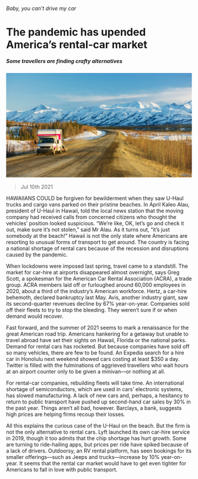 ###### Baby, you can’t drive my car

# The pandemic has upended America’s rental-car market 

##### Some travellers are finding crafty alternatives 

![image](images/20210710_USP004_0.jpg) 

> Jul 10th 2021 

HAWAIIANS COULD be forgiven for bewilderment when they saw U-Haul trucks and cargo vans parked on their pristine beaches. In April Kaleo Alau, president of U-Haul in Hawaii, told the local news station that the moving company had received calls from concerned citizens who thought the vehicles’ position looked suspicious. “We’re like, OK, let’s go and check it out, make sure it’s not stolen,” said Mr Alau. As it turns out, “it’s just somebody at the beach!” Hawaii is not the only state where Americans are resorting to unusual forms of transport to get around. The country is facing a national shortage of rental cars because of the recession and disruptions caused by the pandemic.

When lockdowns were imposed last spring, travel came to a standstill. The market for car-hire at airports disappeared almost overnight, says Greg Scott, a spokesman for the American Car Rental Association (ACRA), a trade group. ACRA members laid off or furloughed around 60,000 employees in 2020, about a third of the industry’s American workforce. Hertz, a car-hire behemoth, declared bankruptcy last May. Avis, another industry giant, saw its second-quarter revenues decline by 67% year-on-year. Companies sold off their fleets to try to stop the bleeding. They weren’t sure if or when demand would recover.


Fast forward, and the summer of 2021 seems to mark a renaissance for the great American road trip. Americans hankering for a getaway but unable to travel abroad have set their sights on Hawaii, Florida or the national parks. Demand for rental cars has rocketed. But because companies have sold off so many vehicles, there are few to be found. An Expedia search for a hire car in Honolulu next weekend showed cars costing at least $350 a day. Twitter is filled with the fulminations of aggrieved travellers who wait hours at an airport counter only to be given a minivan—or nothing at all.

For rental-car companies, rebuilding fleets will take time. An international shortage of semiconductors, which are used in cars’ electronic systems, has slowed manufacturing. A lack of new cars and, perhaps, a hesitancy to return to public transport have pushed up second-hand car sales by 30% in the past year. Things aren’t all bad, however. Barclays, a bank, suggests high prices are helping firms recoup their losses.

All this explains the curious case of the U-Haul on the beach. But the firm is not the only alternative to rental cars. Lyft launched its own car-hire service in 2019, though it too admits that the chip shortage has hurt growth. Some are turning to ride-hailing apps, but prices per ride have spiked because of a lack of drivers. Outdoorsy, an RV rental platform, has seen bookings for its smaller offerings—such as Jeeps and trucks—increase by 10% year-on-year. It seems that the rental car market would have to get even tighter for Americans to fall in love with public transport.

